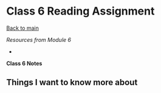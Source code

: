# Class 6 Reading Assignment

[Back to main](https://michaeldulin.github.io/reading-notes)

*Resources from Module 6* 

- []()


**Class 6 Notes**

## Things I want to know more about